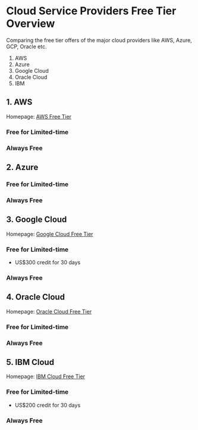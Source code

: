 # Cloud Service Providers Free Tier Overview
Comparing the free tier offers of the major cloud providers like AWS, Azure, GCP, Oracle etc.

1. AWS
2. Azure
3. Google Cloud
4. Oracle Cloud
5. IBM

## 1. AWS

Homepage: [AWS Free Tier](https://aws.amazon.com/free/)

### Free for Limited-time

### Always Free

## 2. Azure

### Free for Limited-time

### Always Free

## 3. Google Cloud

Homepage: [Google Cloud Free Tier](https://cloud.google.com/free/docs/gcp-free-tier)

### Free for Limited-time

- US$300 credit for 30 days

### Always Free

## 4. Oracle Cloud

Homepage: [Oracle Cloud Free Tier](https://www.oracle.com/cloud/free/)

### Free for Limited-time

### Always Free

## 5. IBM Cloud

Homepage: [IBM Cloud Free Tier](https://www.ibm.com/uk-en/cloud/free)

### Free for Limited-time
- US$200 credit for 30 days

### Always Free
